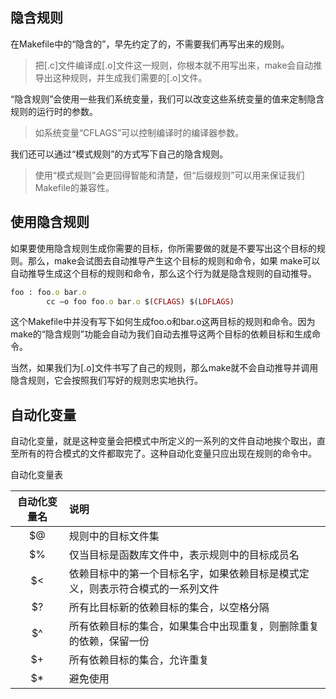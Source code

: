 ## 隐含规则

在Makefile中的“隐含的”，早先约定了的，不需要我们再写出来的规则。

> 把[.c]文件编译成[.o]文件这一规则，你根本就不用写出来，make会自动推导出这种规则，并生成我们需要的[.o]文件。

“隐含规则”会使用一些我们系统变量，我们可以改变这些系统变量的值来定制隐含规则的运行时的参数。

> 如系统变量“CFLAGS”可以控制编译时的编译器参数。

我们还可以通过“模式规则”的方式写下自己的隐含规则。

> 使用“模式规则”会更回得智能和清楚，但“后缀规则”可以用来保证我们Makefile的兼容性。

## 使用隐含规则

如果要使用隐含规则生成你需要的目标，你所需要做的就是不要写出这个目标的规则。那么，make会试图去自动推导产生这个目标的规则和命令，如果 make可以自动推导生成这个目标的规则和命令，那么这个行为就是隐含规则的自动推导。

```ruby
foo : foo.o bar.o
        cc –o foo foo.o bar.o $(CFLAGS) $(LDFLAGS)
```
这个Makefile中并没有写下如何生成foo.o和bar.o这两目标的规则和命令。因为make的“隐含规则”功能会自动为我们自动去推导这两个目标的依赖目标和生成命令。

当然，如果我们为[.o]文件书写了自己的规则，那么make就不会自动推导并调用隐含规则，它会按照我们写好的规则忠实地执行。

## 自动化变量

自动化变量，就是这种变量会把模式中所定义的一系列的文件自动地挨个取出，直至所有的符合模式的文件都取完了。这种自动化变量只应出现在规则的命令中。

自动化变量表

自动化变量名|说明
:---:|:---
$@|规则中的目标文件集
$%|仅当目标是函数库文件中，表示规则中的目标成员名
$<|依赖目标中的第一个目标名字，如果依赖目标是模式定义，则表示符合模式的一系列文件
$?|所有比目标新的依赖目标的集合，以空格分隔
$^|所有依赖目标的集合，如果集合中出现重复，则删除重复的依赖，保留一份
$+|所有依赖目标的集合，允许重复
$*|避免使用







